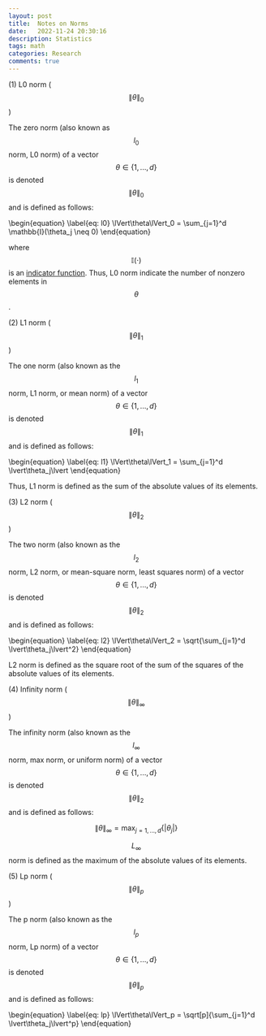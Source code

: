```yaml
---
layout: post
title:  Notes on Norms
date:   2022-11-24 20:30:16
description: Statistics
tags: math 
categories: Research
comments: true
---
```


(1) L0 norm ($$\|\theta\|_0$$)

The zero norm (also known as $$l_0$$ norm, L0 norm) of a vector $$\theta \in \{1,...,d\}$$ is denoted $$\|\theta\|_0$$ and is defined as follows:

\begin{equation}
\label{eq: l0}
\lVert\theta\lVert_0 = \sum_{j=1}^d \mathbb{I}(\theta_j \neq 0)
\end{equation}

where $$\mathbb{I}(\cdot)$$ is an [indicator function](https://en.wikipedia.org/wiki/Indicator_function). Thus, L0 norm indicate the number of nonzero elements in $$\theta$$.

(2) L1 norm ($$\|\theta\|_1$$)

The one norm (also known as the $$l_1$$ norm, L1 norm, or mean norm) of a vector $$\theta \in \{1,...,d\}$$ is denoted $$\|\theta\|_1$$ and is defined as follows:

\begin{equation}
\label{eq: l1}
\lVert\theta\lVert_1 = \sum_{j=1}^d \lvert\theta_j\lvert
\end{equation}

Thus, L1 norm is defined as the sum of the absolute values of its elements.

(3) L2 norm ($$\|\theta\|_2$$)

The two norm (also known as the $$l_2$$ norm, L2 norm, or mean-square norm, least squares norm) of a vector $$\theta \in \{1,...,d\}$$ is denoted $$\|\theta\|_2$$ and is defined as follows:

\begin{equation}
\label{eq: l2}
\lVert\theta\lVert_2 = \sqrt{\sum_{j=1}^d \lvert\theta_j\lvert^2}
\end{equation}

L2 norm is defined as the square root of the sum of the squares of the absolute values of its elements.

(4) Infinity norm  ($$\|\theta\|_{\infty}$$)

The infinity norm (also known as the $$l_{\infty}$$ norm, max norm, or uniform norm) of a vector $$\theta \in \{1,...,d\}$$ is denoted $$\|\theta\|_2$$ and is defined as follows:

$$
\begin{equation}
\label{eq: linf}
\|\theta\|_{\infty} = \max_{j=1,...,d} \{|\theta_j|\}
\end{equation}
$$

$$L_{\infty}$$ norm is defined as the maximum of the absolute values of its elements.

(5) Lp norm  ($$\|\theta\|_{p}$$)

The p norm (also known as the $$l_p$$ norm, Lp norm) of a vector $$\theta \in \{1,...,d\}$$ is denoted $$\|\theta\|_p$$ and is defined as follows:

\begin{equation}
\label{eq: lp}
\lVert\theta\lVert_p = \sqrt[p]{\sum_{j=1}^d \lvert\theta_j\lvert^p}
\end{equation}

